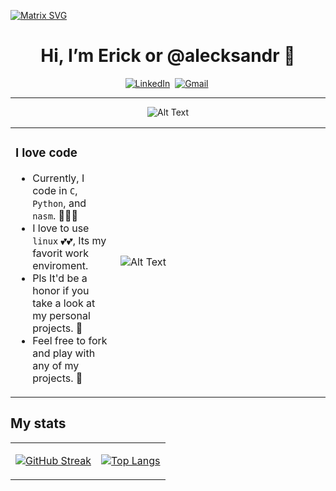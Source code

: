 [![Matrix SVG](https://raw.githubusercontent.com/rodrigograca31/rodrigograca31/master/matrix.svg)](https://www.youtube.com/watch?v=SDkAGkd4NLc) 
<h1 align="center"> Hi, I’m Erick or @alecksandr 👋</h1>



<p align="center">
<a href="https://www.linkedin.com/in/erick-alejandro-carrillo-lopez-988112219/"><img src="https://img.shields.io/badge/linkedin-%230077B5.svg?&style=for-the-badge&logo=linkedin&logoColor=white" alt="LinkedIn" /></a>&nbsp;
<a href="mailto:erick.carrillo4982@alumnos.udg.mx?subject=Hello, Erick"><img src="https://img.shields.io/badge/gmail-%23D14836.svg?&style=for-the-badge&logo=gmail&logoColor=white" alt="Gmail"/></a>&nbsp;
</p>

<hr />
<div align="center">
 
 ![Alt Text](https://media.giphy.com/media/iLhlW2bctT1f2/giphy.gif)
</div>

<div align="center">
<table style="border:0px solid white !important; width:100%;">
<tr>
 <td style="border:0px; width:33.33%">
  <div align="left">
   
  ### I love code
  - Currently, I code in `C`, `Python`, and `nasm`. :eyes::eyes::eyes: 
  - I love to use `linux` :two_hearts::two_hearts:, Its my favorit work enviroment.
  - Pls It'd be a honor if you take a look at my personal projects. :raised_hands: 
  - Feel free to fork and play with any of my projects. :runner:
  </div>
 </td>
 <td>
  
  ![Alt Text](https://media.giphy.com/media/bJ4TVNYNUympPgcpem/giphy.gif)
 </td>
 </tr>
</table>
</div>

## My stats
<div align="center">
<table style="border: none!important;">
<tr>
 <td>
  
  [![GitHub Streak](https://streak-stats.demolab.com/?user=DenverCoder1&theme=dark)](https://git.io/streak-stats)
 </td>
 <td>
  
  [![Top Langs](https://github-readme-stats.vercel.app/api/top-langs/?username=alecksandr26&layout=compact&bg_color=151515&title_color=ffffff&text_color=ffffff)](https://github.com/anuraghazra/github-readme-stats)
 </td>
 </tr>
</table>
</div>

<!---
      alecksandr26/alecksandr26 is a ✨ special ✨ repository because its `README.md` (this file) appears on your GitHub profile.
You can click the Preview link to take a look at your changes.
--->
